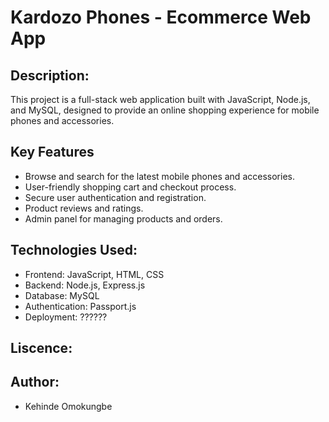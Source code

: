 # Kardozo Phones - Ecommerce Web App

## Description:
This project is a full-stack web application built with JavaScript, Node.js, and MySQL, designed to provide an online shopping experience for mobile phones and accessories.

## Key Features
- Browse and search for the latest mobile phones and accessories.
- User-friendly shopping cart and checkout process.
- Secure user authentication and registration.
- Product reviews and ratings.
- Admin panel for managing products and orders.

## Technologies Used:
- Frontend: JavaScript, HTML, CSS
- Backend: Node.js, Express.js
- Database: MySQL
- Authentication: Passport.js
- Deployment: ??????

## Liscence:

## Author:
- Kehinde Omokungbe


